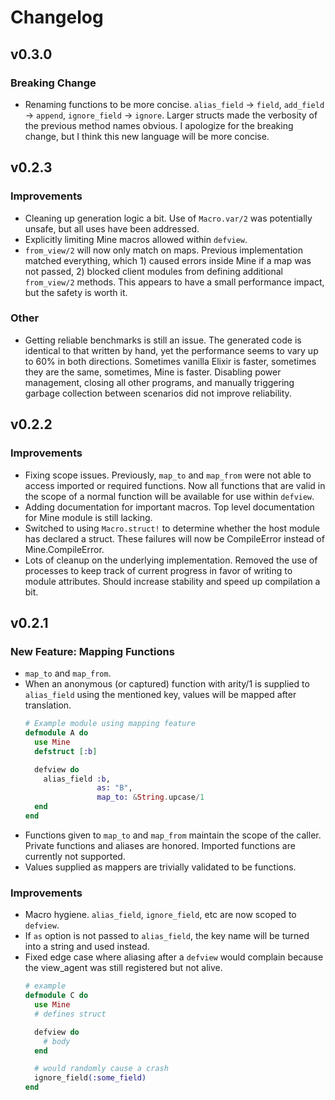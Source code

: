 # Changelog

## v0.3.0

### Breaking Change
- Renaming functions to be more concise. `alias_field` -> `field`, `add_field` ->
  `append`, `ignore_field` -> `ignore`. Larger structs made the verbosity of the
  previous method names obvious. I apologize for the breaking change, but I think
  this new language will be more concise.

## v0.2.3

### Improvements
- Cleaning up generation logic a bit. Use of `Macro.var/2` was potentially unsafe,
  but all uses have been addressed.
- Explicitly limiting Mine macros allowed within `defview`.
- `from_view/2` will now only match on maps. Previous implementation matched 
  everything, which 1) caused errors inside Mine if a map was not 
  passed, 2) blocked client modules from defining additional `from_view/2` methods.
  This appears to have a small performance impact, but the safety is worth it.
  
### Other
- Getting reliable benchmarks is still an issue. The generated code is identical
  to that written by hand, yet the performance seems to vary up to 60% in both
  directions. Sometimes vanilla Elixir is faster, sometimes they are the same,
  sometimes, Mine is faster. Disabling power management, closing all other 
  programs, and manually triggering garbage collection between scenarios did 
  not improve reliability.

## v0.2.2

### Improvements
-   Fixing scope issues. Previously, `map_to` and `map_from` were not able
    to access imported or required functions. Now all functions that are
    valid in the scope of a normal function will be available for use within
    `defview`.
-   Adding documentation for important macros. Top level documentation for Mine
    module is still lacking.
-   Switched to using `Macro.struct!` to determine whether the host module
    has declared a struct. These failures will now be CompileError instead of
    Mine.CompileError.
-   Lots of cleanup on the underlying implementation. Removed the use of processes
    to keep track of current progress in favor of writing to module attributes.
    Should increase stability and speed up compilation a bit.

## v0.2.1

### New Feature: Mapping Functions

-   `map_to` and `map_from`. 
-   When an anonymous (or captured) function with arity/1 is supplied to `alias_field` 
    using the mentioned key, values will be mapped after translation.
    ```elixir
    # Example module using mapping feature
    defmodule A do
      use Mine
      defstruct [:b]
    
      defview do
        alias_field :b, 
                    as: "B",
                    map_to: &String.upcase/1
      end
    end
    ```
-   Functions given to `map_to` and `map_from` maintain the scope of the
    caller. Private functions and aliases are honored. Imported functions
    are currently not supported.
-   Values supplied as mappers are trivially validated to be functions.

### Improvements
-   Macro hygiene. `alias_field`, `ignore_field`, etc are now scoped to 
    `defview`.
-   If `as` option is not passed to `alias_field`, the key name will be 
    turned into a string and used instead.
-   Fixed edge case where aliasing after a `defview` would complain because
    the view_agent was still registered but not alive.
    ```elixir
    # example
    defmodule C do
      use Mine
      # defines struct
    
      defview do
        # body
      end
    
      # would randomly cause a crash
      ignore_field(:some_field)
    end
    ```